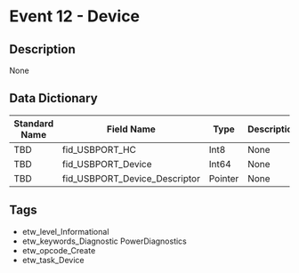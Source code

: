 # Event 12 - Device

## Description
None

## Data Dictionary
|Standard Name|Field Name|Type|Description|Sample Value|
|---|---|---|---|---|
|TBD|fid_USBPORT_HC|Int8|None|`None`|
|TBD|fid_USBPORT_Device|Int64|None|`None`|
|TBD|fid_USBPORT_Device_Descriptor|Pointer|None|`None`|

## Tags
* etw_level_Informational
* etw_keywords_Diagnostic PowerDiagnostics
* etw_opcode_Create
* etw_task_Device